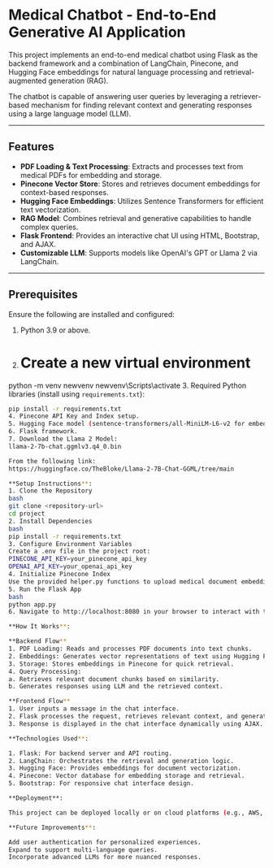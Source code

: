 # Medical Chatbot - End-to-End Generative AI Application

This project implements an end-to-end medical chatbot using Flask as the backend framework and a combination of LangChain, Pinecone, and Hugging Face embeddings for natural language processing and retrieval-augmented generation (RAG).

The chatbot is capable of answering user queries by leveraging a retriever-based mechanism for finding relevant context and generating responses using a large language model (LLM).

---

## Features

- **PDF Loading & Text Processing**: Extracts and processes text from medical PDFs for embedding and storage.
- **Pinecone Vector Store**: Stores and retrieves document embeddings for context-based responses.
- **Hugging Face Embeddings**: Utilizes Sentence Transformers for efficient text vectorization.
- **RAG Model**: Combines retrieval and generative capabilities to handle complex queries.
- **Flask Frontend**: Provides an interactive chat UI using HTML, Bootstrap, and AJAX.
- **Customizable LLM**: Supports models like OpenAI's GPT or Llama 2 via LangChain.

---

## Prerequisites

Ensure the following are installed and configured:

1. Python 3.9 or above.
2. # Create a new virtual environment
python -m venv newvenv
newvenv\Scripts\activate
3. Required Python libraries (install using `requirements.txt`):
   ```bash
   pip install -r requirements.txt
4. Pinecone API Key and Index setup.
5. Hugging Face model (sentence-transformers/all-MiniLM-L6-v2 for embeddings).
6. Flask framework.
7. Download the Llama 2 Model:
   llama-2-7b-chat.ggmlv3.q4_0.bin
   
   From the following link:
   https://huggingface.co/TheBloke/Llama-2-7B-Chat-GGML/tree/main

**Setup Instructions**:
1. Clone the Repository
   bash
   git clone <repository-url>
  cd project
2. Install Dependencies
  bash
  pip install -r requirements.txt
3. Configure Environment Variables
   Create a .env file in the project root:
   PINECONE_API_KEY=your_pinecone_api_key
   OPENAI_API_KEY=your_openai_api_key
4. Initialize Pinecone Index
   Use the provided helper.py functions to upload medical document embeddings into Pinecone.
5. Run the Flask App
   bash
   python app.py
6. Navigate to http://localhost:8080 in your browser to interact with the chatbot.

**How It Works**:

**Backend Flow**
1. PDF Loading: Reads and processes PDF documents into text chunks.
2. Embeddings: Generates vector representations of text using Hugging Face.
3. Storage: Stores embeddings in Pinecone for quick retrieval.
4. Query Processing:
  a. Retrieves relevant document chunks based on similarity.
  b. Generates responses using LLM and the retrieved context.

**Frontend Flow**
1. User inputs a message in the chat interface.
2. Flask processes the request, retrieves relevant context, and generates a response.
3. Response is displayed in the chat interface dynamically using AJAX.

**Technologies Used**:

1. Flask: For backend server and API routing.
2. LangChain: Orchestrates the retrieval and generation logic.
3. Hugging Face: Provides embeddings for document vectorization.
4. Pinecone: Vector database for embedding storage and retrieval.
5. Bootstrap: For responsive chat interface design.

**Deployment**:

This project can be deployed locally or on cloud platforms (e.g., AWS, Google Cloud, Heroku). Ensure your API keys are securely stored in environment variables.

**Future Improvements**:

Add user authentication for personalized experiences.
Expand to support multi-language queries.
Incorporate advanced LLMs for more nuanced responses.
